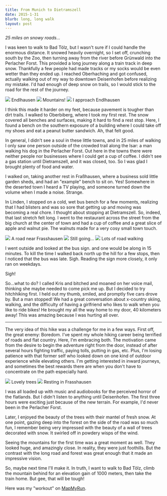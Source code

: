 ```yaml
---
title: From Munich to Dietramszell
date: 2015-1-31
blurb: long, long walk
layout: post
---
```


_25 miles on snowy roads..._

I was keen to walk to Bad Tölz, but I wasn't sure if I could handle the enormous distance.
It snowed heavily overnight, so I set off, crunching south by the Zoo, then turning
away from the river before Grünwald into the Perlacher Forst. This provided a long
journey along a train track in deep snow. Thankfully a few people had made tracks
or my socks would be even wetter than they ended up. I reached Oberhaching and
got confused, actually walking out of my way to downtown Deisenhofen before
realizing my mistake. I'd had enough of deep snow on trails, so I would stick to
the road for the rest of the journey.

<a href='https://www.flickr.com/photos/55338612@N00/16386769036'>
<img src='https://farm8.static.flickr.com/7405/16386769036_295c51c8df_b.jpg'></a>
Endlhausen



<a href='https://www.flickr.com/photos/55338612@N00/16226829567'>
<img src='https://farm9.static.flickr.com/8673/16226829567_a268a21007_b.jpg'></a>
Mountains!



<a href='https://www.flickr.com/photos/55338612@N00/16225090088'>
<img src='https://farm9.static.flickr.com/8650/16225090088_355a54b78e_b.jpg'></a>
I approach Endlhausen



I think this made it harder on my feet, because pavement is tougher than dirt trails.
I walked to Oberbiberg, where I took my first rest. The snow covered all benches and
surfaces, making it hard to find a rest stop. Here, I found a bench on the southern
exposure of a building where I could take off my shoes and eat a peanut butter
sandwich. Ah, that felt good.

In general, I didn't see a soul in these little towns, and in 25 miles of walking I
only saw one person outside of the crowded trail along the Isar: a man walking his
dog in the Perlacher Forst. Out here in the towns there were neither people nor
businesses where I could get a cup of coffee. I didn't see a gas station until
Dietramszell, and it was closed, too. So I was glad I brought plenty of food and
water.

I walked on, taking another rest in Fraßhausen, where a business sold little garden
sheds, and had an "example" bench to sit on. Yes! Somewhere in the deserted town
I heard a TV playing, and someone turned down the volume when I made a noise.
Strange.

In Linden, I stopped on a cold, wet bus bench for a few moments, realizing that I
had blisters and was so sore that getting up and moving was becoming a real chore.
I thought about stopping at Dietramszell. So, indeed, that last stretch felt long.
I went to the restaurant across the street from the big church at the center of
town and had a cup of coffee and a great slice of apple and walnut pie. The walnuts
made for a very cosy small town touch.

<a href='https://www.flickr.com/photos/55338612@N00/16410977511'>
<img src='https://farm9.static.flickr.com/8675/16410977511_519e176915_b.jpg'></a>
A road near Frasshausen



<a href='https://www.flickr.com/photos/55338612@N00/16226830737'>
<img src='https://farm8.static.flickr.com/7444/16226830737_545fc35a95_b.jpg'></a>
Still going...



<a href='https://www.flickr.com/photos/55338612@N00/16412746365'>
<img src='https://farm8.static.flickr.com/7383/16412746365_6a559ac57c_b.jpg'></a>
Lots of road walking



I went outside and looked at the bus sign. and one would be along in 15
minutes. To kill the time I walked back north up the hill for a few stops, then
I noticed that the bus was late. Sigh. Reading the sign more closely, it only
ran on weekdays.

Sigh!

So...what to do? I called Kris and bitched and moaned on her voice mail,
thinking she maybe needed to come pick me up. But I decided to try hitchhiking
first. I held out my thumb, smiled, and promptly five cars drove by. But a man
stopped! We had a great conversation about x-country skiing, walking, and the
difficulty of having a girlfriend who likes to walk when you like to ride bikes!
He brought my all the way home to my door, 40 kilometers away! This was amazing
because I was hurting all over.

---

The very idea of this hike was a challenge for me in a few ways. First off, the
great enemy: Boredom. I've spent my whole hiking career being terrified of roads
and flat country. Here, I'm embracing both. The motivation came from the desire
to begin the adventure right from the door, instead of after several hours
fighting traffic, paying tolls, putting in gas, etc. Plus, I'm losing patience
with that former self who looked down on one kind of outdoor experience while
elevating others. I'm getting interested in inward journeys, and sometimes the
best rewards there are when you don't have to concentrate on the path especially
hard. 

<a href='https://www.flickr.com/photos/55338612@N00/16386772896'>
<img src='https://farm8.static.flickr.com/7340/16386772896_261b6be0b7_b.jpg'></a>
Lovely trees



<a href='https://www.flickr.com/photos/55338612@N00/16386774556'>
<img src='https://farm9.static.flickr.com/8657/16386774556_d868a4c82c_b.jpg'></a>
Resting in Frasshausen



I was all loaded up with music and audiobooks for the perceived horror of the
flatlands. But I didn't listen to anything until Deisenhofen. The first three
hours were exciting just because of the new terrain. For example, I'd never been
in the Perlacher Forst.

Later, I enjoyed the beauty of the trees with their mantel of fresh snow. At one
point, gazing deep into the forest on the side of the road was so much fun, I
remember being very impressed with the beauty of a wall of trees decorated with
snow. It swirled off in powdery wisps of the wind.

Seeing the mountains for the first time was a great moment as well. They looked
huge, and amazingly close. In reality, they were just foothills. But the
contrast with the long road and forest was great enough that it made an
impressive vision. 

So, maybe next time I'll make it. In truth, I want to walk to Bad Tölz, climb
the mountain behind for an elevation gain of 1000 meters, then take the train
home. But gee, that will be tough!

Here was my "workout" on <a href="http://www.mapmyrun.com/workout/861266759">MapMyRun</a>.
